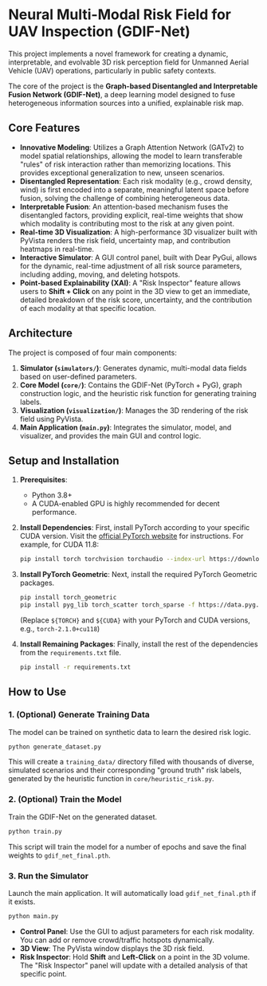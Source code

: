 # Neural Multi-Modal Risk Field for UAV Inspection (GDIF-Net)

This project implements a novel framework for creating a dynamic, interpretable, and evolvable 3D risk perception field for Unmanned Aerial Vehicle (UAV) operations, particularly in public safety contexts.

The core of the project is the **Graph-based Disentangled and Interpretable Fusion Network (GDIF-Net)**, a deep learning model designed to fuse heterogeneous information sources into a unified, explainable risk map.

## Core Features

- **Innovative Modeling**: Utilizes a Graph Attention Network (GATv2) to model spatial relationships, allowing the model to learn transferable "rules" of risk interaction rather than memorizing locations. This provides exceptional generalization to new, unseen scenarios.
- **Disentangled Representation**: Each risk modality (e.g., crowd density, wind) is first encoded into a separate, meaningful latent space before fusion, solving the challenge of combining heterogeneous data.
- **Interpretable Fusion**: An attention-based mechanism fuses the disentangled factors, providing explicit, real-time weights that show which modality is contributing most to the risk at any given point.
- **Real-time 3D Visualization**: A high-performance 3D visualizer built with PyVista renders the risk field, uncertainty map, and contribution heatmaps in real-time.
- **Interactive Simulator**: A GUI control panel, built with Dear PyGui, allows for the dynamic, real-time adjustment of all risk source parameters, including adding, moving, and deleting hotspots.
- **Point-based Explainability (XAI)**: A "Risk Inspector" feature allows users to **Shift + Click** on any point in the 3D view to get an immediate, detailed breakdown of the risk score, uncertainty, and the contribution of each modality at that specific location.

## Architecture

The project is composed of four main components:

1.  **Simulator (`simulators/`)**: Generates dynamic, multi-modal data fields based on user-defined parameters.
2.  **Core Model (`core/`)**: Contains the GDIF-Net (PyTorch + PyG), graph construction logic, and the heuristic risk function for generating training labels.
3.  **Visualization (`visualization/`)**: Manages the 3D rendering of the risk field using PyVista.
4.  **Main Application (`main.py`)**: Integrates the simulator, model, and visualizer, and provides the main GUI and control logic.

## Setup and Installation

1.  **Prerequisites**:
    - Python 3.8+
    - A CUDA-enabled GPU is highly recommended for decent performance.

2.  **Install Dependencies**:
    First, install PyTorch according to your specific CUDA version. Visit the [official PyTorch website](https://pytorch.org/get-started/locally/) for instructions. For example, for CUDA 11.8:
    ```bash
    pip install torch torchvision torchaudio --index-url https://download.pytorch.org/whl/cu118
    ```

3.  **Install PyTorch Geometric**:
    Next, install the required PyTorch Geometric packages.
    ```bash
    pip install torch_geometric
    pip install pyg_lib torch_scatter torch_sparse -f https://data.pyg.org/whl/torch-${TORCH}+${CUDA}.html
    ```
    (Replace `${TORCH}` and `${CUDA}` with your PyTorch and CUDA versions, e.g., `torch-2.1.0+cu118`)

4.  **Install Remaining Packages**:
    Finally, install the rest of the dependencies from the `requirements.txt` file.
    ```bash
    pip install -r requirements.txt
    ```

## How to Use

### 1. (Optional) Generate Training Data

The model can be trained on synthetic data to learn the desired risk logic.

```bash
python generate_dataset.py
```
This will create a `training_data/` directory filled with thousands of diverse, simulated scenarios and their corresponding "ground truth" risk labels, generated by the heuristic function in `core/heuristic_risk.py`.

### 2. (Optional) Train the Model

Train the GDIF-Net on the generated dataset.

```bash
python train.py
```
This script will train the model for a number of epochs and save the final weights to `gdif_net_final.pth`.

### 3. Run the Simulator

Launch the main application. It will automatically load `gdif_net_final.pth` if it exists.

```bash
python main.py
```

- **Control Panel**: Use the GUI to adjust parameters for each risk modality. You can add or remove crowd/traffic hotspots dynamically.
- **3D View**: The PyVista window displays the 3D risk field.
- **Risk Inspector**: Hold **Shift** and **Left-Click** on a point in the 3D volume. The "Risk Inspector" panel will update with a detailed analysis of that specific point.
